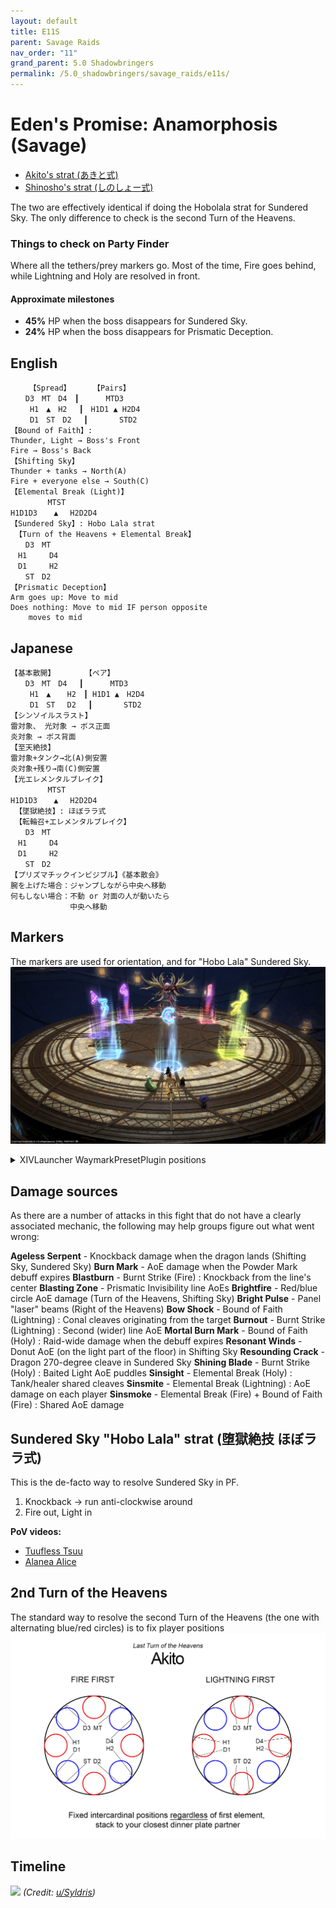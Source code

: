 ```yaml
---
layout: default
title: E11S
parent: Savage Raids
nav_order: "11"
grand_parent: 5.0 Shadowbringers
permalink: /5.0_shadowbringers/savage_raids/e11s/
---
```


# Eden's Promise: Anamorphosis (Savage)

- [Akito's strat (あきと式)](https://youtu.be/b7g-6n4VSoY)
- [Shinosho's strat (しのしょー式)](https://youtu.be/7oHPKKDYgto)

The two are effectively identical if doing the Hobolala strat for Sundered Sky. The only difference to check is the second Turn of the Heavens.

### Things to check on Party Finder

Where all the tethers/prey markers go. Most of the time, Fire goes behind, while Lightning and Holy are resolved in front. 

#### Approximate milestones

- **45%** HP when the boss disappears for Sundered Sky.
- **24%** HP when the boss disappears for Prismatic Deception.

## English
```
　　　【Spread】　　　　【Pairs】
　　D3　MT　D4　┃　 　　MTD3
　　 H1　▲　H2　 ┃　H1D1 ▲ H2D4
 　　D1　ST　D2　 ┃ 　　　 STD2
【Bound of Faith】:
Thunder, Light → Boss's Front
Fire → Boss's Back
【Shifting Sky】
Thunder + tanks → North(A)
Fire + everyone else → South(C)
【Elemental Break (Light)】
　　　　　MTST
H1D1D3　  ▲　 H2D2D4
【Sundered Sky】: Hobo Lala strat
 【Turn of the Heavens + Elemental Break】
　　D3　MT
　H1　　　D4
　D1　　　H2
　　ST　D2
【Prismatic Deception】
Arm goes up: Move to mid
Does nothing: Move to mid IF person opposite
    moves to mid
```

## Japanese
```
【基本散開】　　　　　【ペア】
　　D3　MT　D4　 ┃　　 　MTD3
　　 H1　▲ 　 H2　┃ H1D1 ▲　H2D4
 　　D1　ST　 D2　 ┃　 　　 STD2
【シンソイルスラスト】
雷対象、 光対象 → ボス正面
炎対象 → ボス背面
【至天絶技】
雷対象+タンク→北(A)側安置
炎対象+残り→南(C)側安置
【光エレメンタルブレイク】
　　　　　MTST
H1D1D3　  ▲　 H2D2D4
 【墜獄絶技】: ほぼララ式
 【転輪召+エレメンタルブレイク】
　　D3　MT
　H1　　　D4
　D1　　　H2
　　ST　D2
【プリズマチックインビジブル】《基本散会》
腕を上げた場合：ジャンプしながら中央へ移動
何もしない場合：不動 or 対面の人が動いたら
　　　　　　　　中央へ移動
```

## Markers

The markers are used for orientation, and for "Hobo Lala" Sundered Sky.
![](images/markers.jpg)
<details markdown=block>
<summary>XIVLauncher WaymarkPresetPlugin positions</summary>

```json
{"Name":"E11S","MapID":752,"A":{"X":100.0,"Y":0.0,"Z":90.0,"ID":0,"Active":true},"B":{"X":110.0,"Y":0.0,"Z":100.0,"ID":1,"Active":true},"C":{"X":100.0,"Y":0.0,"Z":110.0,"ID":2,"Active":true},"D":{"X":90.0,"Y":0.0,"Z":100.0,"ID":3,"Active":true},"One":{"X":107.071,"Y":0.0,"Z":92.929,"ID":4,"Active":true},"Two":{"X":107.071,"Y":0.0,"Z":107.071,"ID":5,"Active":true},"Three":{"X":92.929,"Y":0.0,"Z":107.071,"ID":6,"Active":true},"Four":{"X":92.929,"Y":0.0,"Z":92.929,"ID":7,"Active":true}}
```

</details>

## Damage sources

As there are a number of attacks in this fight that do not have a clearly associated mechanic, the following may help groups figure out what went wrong:

**Ageless Serpent** - Knockback damage when the dragon lands (Shifting Sky, Sundered Sky)
**Burn Mark** - AoE damage when the Powder Mark debuff expires
**Blastburn** - Burnt Strike (Fire) : Knockback from the line's center
**Blasting Zone** - Prismatic Invisibility line AoEs
**Brightfire** - Red/blue circle AoE damage (Turn of the Heavens, Shifting Sky)
**Bright Pulse** - Panel "laser" beams (Right of the Heavens)
**Bow Shock** - Bound of Faith (Lightning) : Conal cleaves originating from the target
**Burnout** - Burnt Strike (Lightning) : Second (wider) line AoE
**Mortal Burn Mark** - Bound of Faith (Holy) : Raid-wide damage when the debuff expires
**Resonant Winds** - Donut AoE (on the light part of the floor) in Shifting Sky
**Resounding Crack** - Dragon 270-degree cleave in Sundered Sky
**Shining Blade** - Burnt Strike (Holy) : Baited Light AoE puddles
**Sinsight** - Elemental Break (Holy) : Tank/healer shared cleaves
**Sinsmite** - Elemental Break (Lightning) : AoE damage on each player
**Sinsmoke** - Elemental Break (Fire) + Bound of Faith (Fire) : Shared AoE damage 

## Sundered Sky "Hobo Lala" strat (堕獄絶技 ほぼララ式)

This is the de-facto way to resolve Sundered Sky in PF.

1. Knockback → run anti-clockwise around
2. Fire out, Light in

**PoV videos:**
- [Tuufless Tsuu](https://youtu.be/ktKdsw_3g78)
- [Alanea Alice](https://youtu.be/PxPbepykI6I)

## 2nd Turn of the Heavens

The standard way to resolve the second Turn of the Heavens (the one with alternating blue/red circles) is to fix player positions
![](images/2nd_turn_of_the_heavens.jpg)

## Timeline

![](https://preview.redd.it/kfjnekykco661.png?width=3200&format=png&auto=webp&s=d948063e566e1c35ec66c3b3890e0562072b20b9)
*(Credit: [u/Syldris](https://www.reddit.com/r/ffxiv/comments/kflij2/e11s_timeline_image/))*